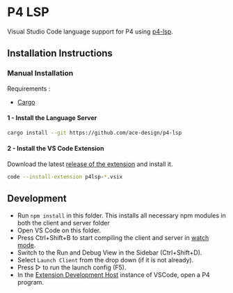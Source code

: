 # P4 LSP

Visual Studio Code language support for P4 using [p4-lsp](https://github.com/ace-design/p4-lsp).

## Installation Instructions

### Manual Installation

Requirements :
- [Cargo](https://doc.rust-lang.org/cargo/getting-started/installation.html)

#### 1 - Install the Language Server

```sh
cargo install --git https://github.com/ace-design/p4-lsp
```

#### 2 - Install the VS Code Extension 

Download the latest [release of the extension](https://github.com/ace-design/p5-lsp-vscode/releases/latest) and install it.

```sh
code --install-extension p4lsp-*.vsix
```

## Development

- Run `npm install` in this folder. This installs all necessary npm modules in both the client and server folder
- Open VS Code on this folder.
- Press Ctrl+Shift+B to start compiling the client and server in [watch mode](https://code.visualstudio.com/docs/editor/tasks#:~:text=The%20first%20entry%20executes,the%20HelloWorld.js%20file.).
- Switch to the Run and Debug View in the Sidebar (Ctrl+Shift+D).
- Select `Launch Client` from the drop down (if it is not already).
- Press ▷ to run the launch config (F5).
- In the [Extension Development Host](https://code.visualstudio.com/api/get-started/your-first-extension#:~:text=Then%2C%20inside%20the%20editor%2C%20press%20F5.%20This%20will%20compile%20and%20run%20the%20extension%20in%20a%20new%20Extension%20Development%20Host%20window.) instance of VSCode, open a P4 program.

